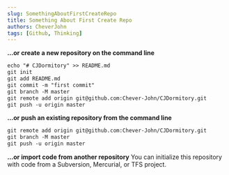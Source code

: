 ```yaml
---
slug: SomethingAboutFirstCreateRepo
title: Something About First Create Repo
authors: CheverJohn
tags: [Github, Thinking]
---
```


<!--truncate-->
**…or create a new repository on the command line**

```markdown
echo "# CJDormitory" >> README.md
git init
git add README.md
git commit -m "first commit"
git branch -M master
git remote add origin git@github.com:Chever-John/CJDormitory.git
git push -u origin master
```

**…or push an existing repository from the command line**

```markdown
git remote add origin git@github.com:Chever-John/CJDormitory.git
git branch -M master
git push -u origin master
```

**…or import code from another repository**
You can initialize this repository with code from a Subversion, Mercurial, or TFS project.

